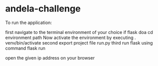 # andela-challenge
To run the application:

  first navigate to the terminal environment of your choice
    if flask doa cd environment path
    Now activate the environment by executing . venv/bin/activate
   second export project file run.py
   third run flask using command flask run
   
   open the given ip address on your browser
